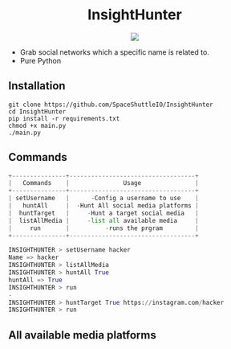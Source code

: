 <div align="center">
  <h1>InsightHunter</h1>
  <img src="https://github.com/SpaceShuttleIO/InsightHunter/assets/136177431/e83a5842-8b4f-463a-a2f9-869b5de8c994">
</div>

* Grab social networks which a specific name is related to.
* Pure Python

## Installation

```linux
git clone https://github.com/SpaceShuttleIO/InsightHunter 
cd InsightHunter 
pip install -r requirements.txt
chmod +x main.py 
./main.py 
``` 

## Commands

```python
+---------------+-----------------------------------+
|   Commands    |               Usage               |
+---------------+-----------------------------------+
| setUsername   |      -Config a username to use    |
|   huntAll     |  -Hunt All social media platforms |
|  huntTarget   |     -Hunt a target social media   |
|  listAllMedia |     -list all available media     |
|     run       |          -runs the prgram         |
+---------------+-----------------------------------+

INSIGHTHUNTER > setUsername hacker 
Name => hacker 
INSIGHTHUNTER > listAllMedia
INSIGHTHUNTER > huntAll True 
huntAll => True 
INSIGHTHUNTER > run
-
INSIGHTHUNTER > huntTarget True https://instagram.com/hacker 
INSIGHTHUNTER > run
```
## All available media platforms

